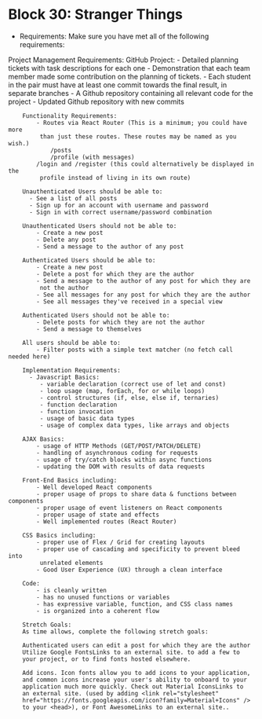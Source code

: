# Block 30: Stranger Things

- Requirements: 
Make sure you have met all of the following requirements:

Project Management Requirements:
    GitHub Project:
        - Detailed planning tickets with task descriptions for each one
        - Demonstration that each team member made some contribution on
          the planning of tickets.
        - Each student in the pair must have at least one commit towards the
         final result, in separate branches
        - A Github repository containing all relevant code for the project
        - Updated Github repository with new commits

        Functionality Requirements:
            - Routes via React Router (This is a minimum; you could have more
             than just these routes. These routes may be named as you wish.)
                /posts
                /profile (with messages)
            /login and /register (this could alternatively be displayed in the
             profile instead of living in its own route)

        Unauthenticated Users should be able to:
          - See a list of all posts
          - Sign up for an account with username and password
          - Sign in with correct username/password combination

        Unauthenticated Users should not be able to:
            - Create a new post
            - Delete any post
            - Send a message to the author of any post

        Authenticated Users should be able to:
            - Create a new post
            - Delete a post for which they are the author
            - Send a message to the author of any post for which they are
             not the author
            - See all messages for any post for which they are the author
            - See all messages they've received in a special view

        Authenticated Users should not be able to:
            - Delete posts for which they are not the author
            - Send a message to themselves

        All users should be able to:
            - Filter posts with a simple text matcher (no fetch call needed here)

        Implementation Requirements:
          - Javascript Basics: 
             - variable declaration (correct use of let and const)
             - loop usage (map, forEach, for or while loops)
             - control structures (if, else, else if, ternaries)
             - function declaration
             - function invocation
             - usage of basic data types
             - usage of complex data types, like arrays and objects

        AJAX Basics:
            - usage of HTTP Methods (GET/POST/PATCH/DELETE)
            - handling of asynchronous coding for requests
            - usage of try/catch blocks within async functions
            - updating the DOM with results of data requests

        Front-End Basics including:
            - Well developed React components
            - proper usage of props to share data & functions between components
            - proper usage of event listeners on React components
            - proper usage of state and effects
            - Well implemented routes (React Router)

        CSS Basics including:
            - proper use of Flex / Grid for creating layouts
            - proper use of cascading and specificity to prevent bleed into
             unrelated elements
            - Good User Experience (UX) through a clean interface
        
        Code:
            - is cleanly written
            - has no unused functions or variables
            - has expressive variable, function, and CSS class names
            - is organized into a coherent flow

        Stretch Goals:
        As time allows, complete the following stretch goals:

        Authenticated users can edit a post for which they are the author
        Utilize Google FontsLinks to an external site. to add a few to
        your project, or to find fonts hosted elsewhere.

        Add icons. Icon fonts allow you to add icons to your application,
        and common icons increase your user's ability to onboard to your
        application much more quickly. Check out Material IconsLinks to
        an external site. (used by adding <link rel="stylesheet"
        href="https://fonts.googleapis.com/icon?family=Material+Icons" />
        to your <head>), or Font AwesomeLinks to an external site..


